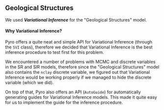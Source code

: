 ## Geological Structures

We used **_Variational Inference_** for the "Geological Structures" model.

#### Why Variational Inference?

Pyro offers a quite neat and simple API for Variational Inference (through the `SVI` class), therefore we decided that Variational Inference is the best inference procedure to test first for this problem.

We encountered a number of problems with MCMC and discrete variables in the SR and SIR models, therefore since the "Geological Structures" model also contains the `nclay` discrete variable, we figured out that Variational Inference would be working properly if we managed to hide the discrete variable (which we did).

On top of that, Pyro also offers an API (`AutoGuide`) for automatically generating guides for Variational Inference models. This made it quite easy for us to implement the guide for the inference procedure.